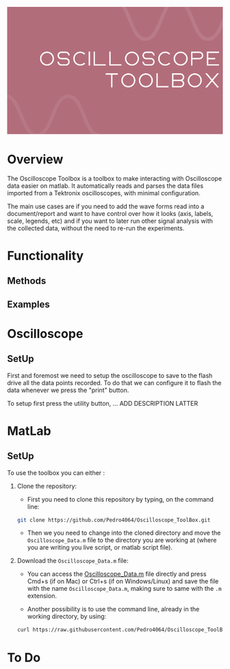 ![](docs/Logo.png)
# Overview
The Oscilloscope Toolbox is a toolbox to make interacting with Oscilloscope data easier on matlab. It automatically reads and parses the data files imported from a Tektronix oscilloscopes, with minimal configuration. 

The main use cases are if you need to add the wave forms read into a document/report and want to have control over how it looks (axis, labels, scale, legends, etc) and if you want to later run other signal analysis with the collected data, without the need to re-run the experiments.


# Functionality

## Methods 

## Examples

# Oscilloscope 

## SetUp
First and foremost we need to setup the oscilloscope to save to the flash drive all the data points recorded. To do that we can configure it to flash the data whenever we press the "print" button.

To setup first press the utility button, ... ADD DESCRIPTION LATTER

# MatLab 

##  SetUp
To use the toolbox you can either :

1. Clone the repository: 
    - First you need to clone this repository by typing, on the command line: 
    ```bash
    git clone https://github.com/Pedro4064/Oscilloscope_ToolBox.git
    ```

    - Then we you need to change into the cloned directory and move the `Oscilloscope_Data.m` file to the directory you are working at (where you are writing you live script, or matlab script file).

2. Download the `Oscilloscope_Data.m` file:
    - You can access the [Oscilloscope_Data.m](https://raw.githubusercontent.com/Pedro4064/Oscilloscope_ToolBox/master/Oscilloscope_Data.m) file directly and press Cmd+s (if on Mac) or Ctrl+s (if on Windows/Linux) and save the file with the name `Oscilloscope_Data.m`, making sure to same with the `.m` extension.

    - Another possibility is to use the command line, already in the working directory, by using:
    ```bash
    curl https://raw.githubusercontent.com/Pedro4064/Oscilloscope_ToolBox/master/Oscilloscope_Data.m > Oscilloscope_data.m
    ```


# To Do